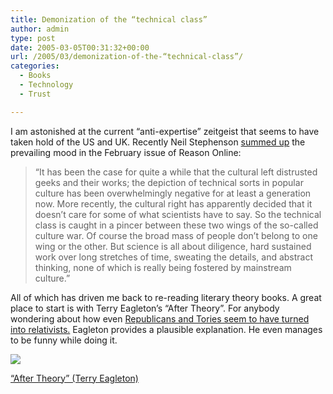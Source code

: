 ```yaml
---
title: Demonization of the “technical class”
author: admin
type: post
date: 2005-03-05T00:31:32+00:00
url: /2005/03/demonization-of-the-“technical-class”/
categories:
  - Books
  - Technology
  - Trust

---
```

I am astonished at the current “anti-expertise” zeitgeist that seems to have taken hold of the US and UK. Recently Neil Stephenson [summed up][1] the prevailing mood in the February issue of Reason Online:

> “It has been the case for quite a while that the cultural left distrusted geeks and their works; the depiction of technical sorts in popular culture has been overwhelmingly negative for at least a generation now. More recently, the cultural right has apparently decided that it doesn’t care for some of what scientists have to say. So the technical class is caught in a pincer between these two wings of the so-called culture war. Of course the broad mass of people don’t belong to one wing or the other. But science is all about diligence, hard sustained work over long stretches of time, sweating the details, and abstract thinking, none of which is really being fostered by mainstream culture.”

All of which has driven me back to re-reading literary theory books. A great place to start is with Terry Eagleton&#8217;s “After Theory”. For anybody wondering about how even [Republicans and Tories seem to have turned into relativists.][2] Eagleton provides a plausible explanation. He even manages to be funny while doing it.

![][3]
  
[“After Theory” (Terry Eagleton)][4]

 [1]: http://www.reason.com/0502/fe.mg.neal.shtml
 [2]: http://www.thenation.com/doc.mhtml?i=20010326&s=mccormack
 [3]: http://images.amazon.com/images/P/0141015071.02._SCTHUMBZZZ_.jpg
 [4]: http://www.amazon.co.uk/exec/obidos/tg/detail/-/0141015071/